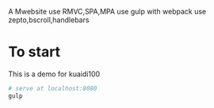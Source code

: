 A Mwebsite
use RMVC,SPA,MPA
use gulp with webpack
use zepto,bscroll,handlebars

# To start

This is a demo for kuaidi100

``` bash
# serve at localhost:8080
gulp

```
